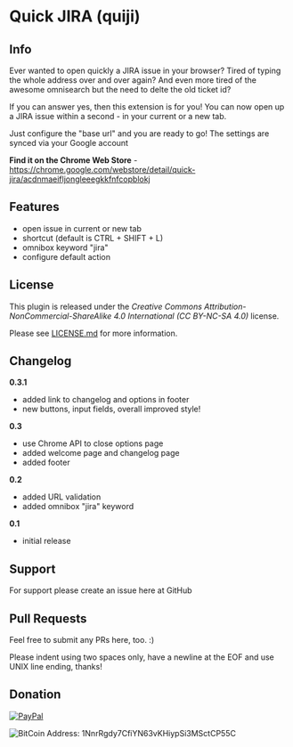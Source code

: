 # Quick JIRA (quiji)

## Info
Ever wanted to open quickly a JIRA issue in your browser?
Tired of typing the whole address over and over again?
And even more tired of the awesome omnisearch but the need to delte the old ticket id?

If you can answer yes, then this extension is for you!
You can now open up a JIRA issue within a second - in your current or a new tab.

Just configure the "base url" and you are ready to go!
The settings are synced via your Google account

**Find it on the Chrome Web Store** - https://chrome.google.com/webstore/detail/quick-jira/acdnmaeifljongleeegkkfnfcopblokj

## Features
* open issue in current or new tab
* shortcut (default is CTRL + SHIFT + L)
* omnibox keyword "jira"
* configure default action

## License
This plugin is released under the
*Creative Commons Attribution-NonCommercial-ShareAlike 4.0 International (CC BY-NC-SA 4.0)* license.

Please see [LICENSE.md](LICENSE.md) for more information.

## Changelog

**0.3.1**
* added link to changelog and options in footer
* new buttons, input fields, overall improved style!

**0.3**
* use Chrome API to close options page
* added welcome page and changelog page
* added footer

**0.2**
* added URL validation
* added omnibox "jira" keyword

**0.1**
* initial release

## Support
For support please create an issue here at GitHub

## Pull Requests
Feel free to submit any PRs here, too. :)

Please indent using two spaces only, have a newline at the EOF and use UNIX line ending, thanks!

## Donation
[![PayPal](https://www.paypalobjects.com/en_US/i/btn/btn_donateCC_LG.gif "Donation via PayPal")](https://www.paypal.com/cgi-bin/webscr?cmd=_s-xclick&hosted_button_id=T9TEV7Q88B9M2)

![BitCoin](https://dl.dropboxusercontent.com/u/26476995/bitcoin_logo.png "Donation via BitCoins")
Address: 1NnrRgdy7CfiYN63vKHiypSi3MSctCP55C
